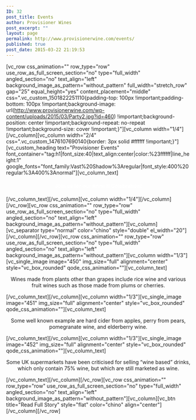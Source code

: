 ```yaml
---
ID: 32
post_title: Events
author: Provisioner Wines
post_excerpt: ""
layout: page
permalink: http://www.provisionerwine.com/events/
published: true
post_date: 2015-03-22 21:19:53
---
```

[vc_row css_animation="" row_type="row" use_row_as_full_screen_section="no" type="full_width" angled_section="no" text_align="left" background_image_as_pattern="without_pattern" full_width="stretch_row" gap="25" equal_height="yes" content_placement="middle" css=".vc_custom_1501822251110{padding-top: 100px !important;padding-bottom: 100px !important;background-image: url(http://www.provisionerwine.com/wp-content/uploads/2015/03/Party2.jpg?id=460) !important;background-position: center !important;background-repeat: no-repeat !important;background-size: cover !important;}"][vc_column width="1/4"][/vc_column][vc_column width="2/4" css=".vc_custom_1476107690140{border: 3px solid #ffffff !important;}"][vc_custom_heading text="Provisioner Events" font_container="tag:h1|font_size:40|text_align:center|color:%23ffffff|line_height:1" google_fonts="font_family:Vast%20Shadow%3Aregular|font_style:400%20regular%3A400%3Anormal"][vc_column_text]
<h4 style="text-align: center; color: white;">Join us for our Annual Celebration!</h4>
[/vc_column_text][/vc_column][vc_column width="1/4"][/vc_column][/vc_row][vc_row css_animation="" row_type="row" use_row_as_full_screen_section="no" type="full_width" angled_section="no" text_align="left" background_image_as_pattern="without_pattern"][vc_column][vc_separator type="normal" color="chino" style="double" el_width="20"][/vc_column][/vc_row][vc_row css_animation="" row_type="row" use_row_as_full_screen_section="no" type="full_width" angled_section="no" text_align="left" background_image_as_pattern="without_pattern"][vc_column width="1/3"][vc_single_image image="450" img_size="full" alignment="center" style="vc_box_rounded" qode_css_animation=""][vc_column_text]
<p style="text-align: center;">Wines made from plants other than grapes include rice wine and various fruit wines such as those made from plums or cherries.</p>
[/vc_column_text][/vc_column][vc_column width="1/3"][vc_single_image image="451" img_size="full" alignment="center" style="vc_box_rounded" qode_css_animation=""][vc_column_text]
<p style="text-align: center;">Some well known example are hard cider from apples, perry from pears, pomegranate wine, and elderberry wine.</p>
[/vc_column_text][/vc_column][vc_column width="1/3"][vc_single_image image="452" img_size="full" alignment="center" style="vc_box_rounded" qode_css_animation=""][vc_column_text]
<p style="text-align: center;">Some UK supermarkets have been criticised for selling “wine based” drinks, which only contain 75% wine, but which are still marketed as wine.</p>
[/vc_column_text][/vc_column][/vc_row][vc_row css_animation="" row_type="row" use_row_as_full_screen_section="no" type="full_width" angled_section="no" text_align="left" background_image_as_pattern="without_pattern"][vc_column][vc_btn title="Read Full Story" style="flat" color="chino" align="center"][/vc_column][/vc_row]